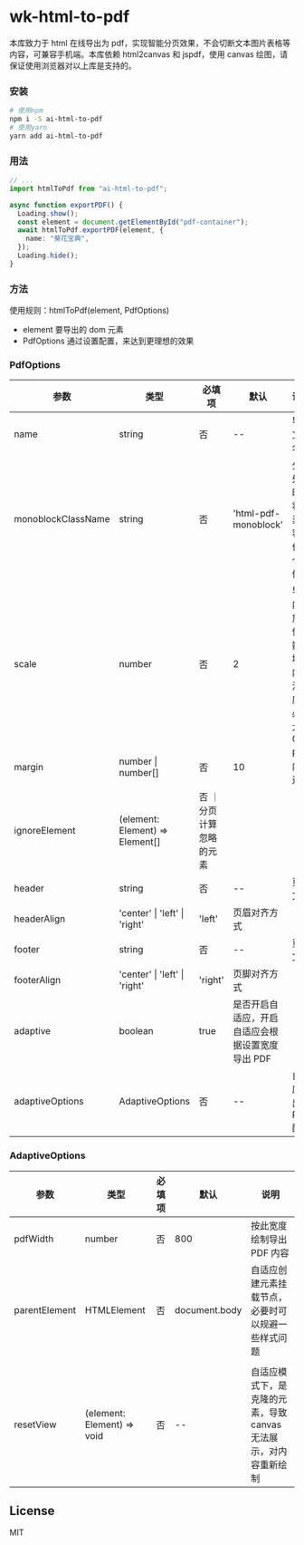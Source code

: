 # wk-html-to-pdf

本库致力于 html 在线导出为 pdf，实现智能分页效果，不会切断文本图片表格等内容，可兼容手机端。本库依赖 html2canvas 和 jspdf，使用 canvas 绘图，请保证使用浏览器对以上库是支持的。

### 安装

```bash
# 使用npm
npm i -S ai-html-to-pdf
# 使用yarn
yarn add ai-html-to-pdf
```

### 用法

```ts
// ...
import htmlToPdf from "ai-html-to-pdf";

async function exportPDF() {
  Loading.show();
  const element = document.getElementById("pdf-container");
  await htmlToPdf.exportPDF(element, {
    name: "葵花宝典",
  });
  Loading.hide();
}
```

### 方法

使用规则：htmlToPdf(element, PdfOptions)

- element 要导出的 dom 元素
- PdfOptions 通过设置配置，来达到更理想的效果

### PdfOptions

| 参数               | 类型                            | 必填项                   | 默认                                             | 说明                                         |
| ------------------ | ------------------------------- | ------------------------ | ------------------------------------------------ | -------------------------------------------- |
| name               | string                          | 否                       | --                                               | 导出文件名称                                 |
| monoblockClassName | string                          | 否                       | 'html-pdf-monoblock'                             | 分页处理时，将元素内容当作一个整体           |
| scale              | number                          | 否                       | 2                                                | 导出内容放大倍数，增加内容清晰度，必须大于 0 |
| margin             | number \| number[]              | 否                       | 10                                               | PDF 内容边距                                 |
| ignoreElement      | (element: Element) => Element[] | 否 ｜ 分页计算忽略的元素 |
| header             | string                          | 否                       | --                                               | 页眉文案                                     |
| headerAlign        | 'center' \| 'left' \| 'right'   | 'left'                   | 页眉对齐方式                                     |
| footer             | string                          | 否                       | --                                               | 页脚文案                                     |
| footerAlign        | 'center' \| 'left' \| 'right'   | 'right'                  | 页脚对齐方式                                     |
| adaptive           | boolean                         | true                     | 是否开启自适应，开启自适应会根据设置宽度导出 PDF |
| adaptiveOptions    | AdaptiveOptions                 | 否                       | --                                               | 自适应导出 PDF 配置                          |

### AdaptiveOptions

| 参数          | 类型                       | 必填项 | 默认          | 说明                                                             |
| ------------- | -------------------------- | ------ | ------------- | ---------------------------------------------------------------- |
| pdfWidth      | number                     | 否     | 800           | 按此宽度绘制导出 PDF 内容                                        |
| parentElement | HTMLElement                | 否     | document.body | 自适应创建元素挂载节点，必要时可以规避一些样式问题               |
|               |
| resetView     | (element: Element) => void | 否     | --            | 自适应模式下，是克隆的元素，导致 canvas 无法展示，对内容重新绘制 |

## License

MIT
